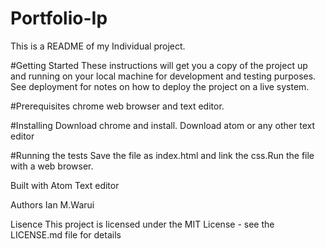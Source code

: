 # Portfolio-Ip
This is a README of my Individual project.

#Getting Started
These instructions will get you a copy of the project up and running on your local machine for development and testing purposes. See deployment for notes on how to deploy the project on a live system.

#Prerequisites
chrome web browser and text editor.

#Installing
Download chrome and install.
Download atom or any other text editor

#Running the tests
Save the file as index.html and link the css.Run the file with a web browser.

Built with
Atom Text editor

Authors
Ian M.Warui

Lisence
This project is licensed under the MIT License - see the LICENSE.md file for details










